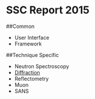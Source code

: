 # SSC Report 2015

##Common

- User Interface
- Framework 

##Technique Specific

- Neutron Spectroscopy
- [Diffraction](ssc-diffraction-report.md)
- Reflectometry
- Muon
- SANS 
